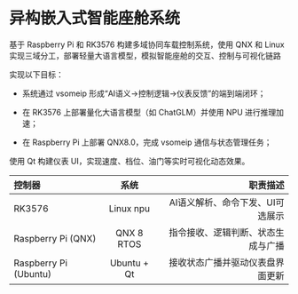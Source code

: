 
# 异构嵌入式智能座舱系统

基于 Raspberry Pi 和 RK3576 构建多域协同车载控制系统，使用 QNX 和 Linux 实现三域分工，部署轻量大语言模型，模拟智能座舱的交互、控制与可视化链路

实现以下目标：

- 系统通过 vsomeip 形成“AI语义→控制逻辑→仪表反馈”的端到端闭环；

- 在 RK3576 上部署量化大语言模型（如 ChatGLM）并使用 NPU 进行推理加速；

- 在 Raspberry Pi 上部署 QNX8.0，完成 vsomeip 通信与状态管理任务；

使用 Qt 构建仪表 UI，实现速度、档位、油门等实时可视化动态效果。



| 控制器     | 系统 |    职责描述     |
| :---        |    :----:   |          ---: |
| RK3576      |  Linux npu      | AI语义解析、命令下发、UI可选展示   |
| Raspberry Pi (QNX)   | QNX 8 RTOS    | 指令接收、逻辑判断、状态生成与广播      |
| Raspberry Pi (Ubuntu)   | Ubuntu + Qt | 接收状态广播并驱动仪表盘界面更新     |
